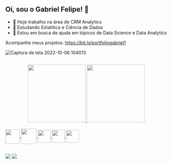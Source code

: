 ## Oi, sou o Gabriel Felipe! 👋

- 🔭 Hoje trabalho na área de CRM Analytics
- 🌱 Estudando Estatítica e Ciência de Dados
- 🤔 Estou em busca de ajuda em tópicos de Data Science e Data Analytics

Acompanhe meus projetos: https://bit.ly/portfoliogabriel1


![Captura de tela 2022-10-06 104013](https://user-images.githubusercontent.com/73200069/194328542-67bc8efa-1905-40f5-a342-6236635c39a4.png)


##

<div align="center">
  <a href="https://github.com/gabriellfelipe7">
  <img height="180em" src="https://github-readme-stats.vercel.app/api?username=gabriellfelipe7&show_icons=true&theme=dark&include_all_commits=true&count_private=true"/>
  <img height="180em" src="https://github-readme-stats.vercel.app/api/top-langs/?username=gabriellfelipe7&layout=compact&langs_count=7&theme=dark"/>
</div>


<div style="display: inline_block"><br>
  <img align="center" height="45" width="45" src="https://cdn.jsdelivr.net/gh/devicons/devicon/icons/python/python-original.svg">
  <img align="center" height="48" width="48" src="https://img.icons8.com/color/2x/power-bi.png">
  <img align="center" height="40" width="40" src="https://cdn.jsdelivr.net/gh/devicons/devicon/icons/azure/azure-original.svg">
  <img align="center" height="40" width="40" src="https://cdn.jsdelivr.net/gh/devicons/devicon/icons/figma/figma-original.svg"> 
  <img align="center" height="40" width="40" src="https://cdn.icon-icons.com/icons2/2699/PNG/128/databricks_logo_icon_170295.png"> 
</div>

##

<div> 
  
  <a href = "gabriellfelipe1718@gmail.com"><img src="https://img.shields.io/badge/-Gmail-%23333?style=for-the-badge&logo=gmail&logoColor=white" target="_blank"></a>
  <a href="https://www.linkedin.com/in/gabrielfelipeoli/" target="_blank"><img src="https://img.shields.io/badge/-LinkedIn-%230077B5?style=for-the-badge&logo=linkedin&logoColor=white" target="_blank"></a> 
  
  
</div>
  
